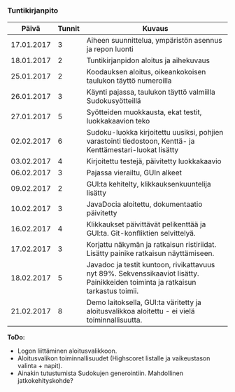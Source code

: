 ### Tuntikirjanpito
Päivä | Tunnit | Kuvaus
--------------- | ----- | ------
17.01.2017 | 3 | Aiheen suunnittelua, ympäristön asennus ja repon luonti
18.01.2017 | 2 | Tuntikirjanpidon aloitus ja aihekuvaus
25.01.2017 | 2 | Koodauksen aloitus, oikeankokoisen taulukon täyttö numeroilla
26.01.2017 | 3 | Käynti pajassa, taulukon täyttö valmiilla Sudokusyötteillä
27.01.2017 | 5 | Syötteiden muokkausta, ekat testit, luokkakaavion teko
02.02.2017 | 6 | Sudoku-luokka kirjoitettu uusiksi, pohjien varastointi tiedostoon, Kenttä- ja Kenttämestari-luokat lisätty
03.02.2017 | 4 | Kirjoitettu testejä, päivitetty luokkakaavio
06.02.2017 | 3 | Pajassa vierailtu, GUIn alkeet
09.02.2017 | 2 | GUI:ta kehitelty, klikkauksenkuuntelija lisätty
10.02.2017 | 3 | JavaDocia aloitettu, dokumentaatio päivitetty
16.02.2017 | 4 | Klikkaukset päivittävät pelikenttää ja GUI:ta. Git-konfliktien selvittelyä.
17.02.2017 | 3 | Korjattu näkymän ja ratkaisun ristiriidat. Lisätty painike ratkaisun näyttämiseen.
18.02.2017 | 5 | Javadoc ja testit kuntoon, rivikattavuus nyt 89%. Sekvenssikaaviot lisätty. Painikkeiden toiminta ja ratkaisun tarkastus toimii.
21.02.2017 | 8 | Demo laitoksella, GUI:ta väritetty ja aloitusvalikkoa aloitettu - ei vielä toiminnallisuutta.


**ToDo:**
* Logon liittäminen aloitusvalikkoon.
* Aloitusvalikon toiminnallisuudet (Highscoret listalle ja vaikeustason valinta + napit).
* Ainakin tutustumista Sudokujen generointiin. Mahdollinen jatkokehityskohde?
